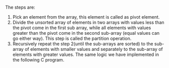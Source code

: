 The steps are: 
1) Pick an element from the array, this element is called as pivot element. 
2) Divide the unsorted array of elements in two arrays with values less than the pivot come in the first sub array, while all elements with values greater than the pivot come in the second sub-array (equal values can go either way). This step is called the partition operation. 
3) Recursively repeat the step 2(until the sub-arrays are sorted) to the sub-array of elements with smaller values and separately to the sub-array of elements with greater values. The same logic we have implemented in the following C program.
